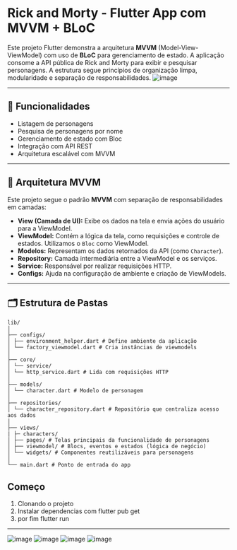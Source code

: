# Rick and Morty - Flutter App com MVVM + BLoC

Este projeto Flutter demonstra a arquitetura **MVVM** (Model-View-ViewModel) com uso de **BLoC** para gerenciamento de estado. A aplicação consome a API pública de Rick and Morty para exibir e pesquisar personagens. A estrutura segue princípios de organização limpa, modularidade e separação de responsabilidades.
![image](https://github.com/user-attachments/assets/7846834d-8bc3-48a1-9d19-859c5efeadfa)

---

## 🚀 Funcionalidades

- Listagem de personagens
- Pesquisa de personagens por nome
- Gerenciamento de estado com Bloc
- Integração com API REST
- Arquitetura escalável com MVVM

---

## 🧱 Arquitetura MVVM

Este projeto segue o padrão **MVVM** com separação de responsabilidades em camadas:

- **View (Camada de UI):** Exibe os dados na tela e envia ações do usuário para a ViewModel.
- **ViewModel:** Contém a lógica da tela, como requisições e controle de estados. Utilizamos o `Bloc` como ViewModel.
- **Modelos:** Representam os dados retornados da API (como `Character`).
- **Repository:** Camada intermediária entre a ViewModel e os serviços.
- **Service:** Responsável por realizar requisições HTTP.
- **Configs:** Ajuda na configuração de ambiente e criação de ViewModels.

---

## 🗂️ Estrutura de Pastas

```
lib/
│
├── configs/
│ ├── environment_helper.dart # Define ambiente da aplicação
│ └── factory_viewmodel.dart # Cria instâncias de viewmodels
│
├── core/
│ └── service/
│ └── http_service.dart # Lida com requisições HTTP
│
├── models/
│ └── character.dart # Modelo de personagem
│
├── repositories/
│ └── character_repository.dart # Repositório que centraliza acesso aos dados
│
├── views/
| ├─ characters/
│ ├── pages/ # Telas principais da funcionalidade de personagens
│ ├── viewmodel/ # Blocs, eventos e estados (lógica de negócio)
│ └── widgets/ # Componentes reutilizáveis para personagens
│
└── main.dart # Ponto de entrada do app
```

## Começo 
1. Clonando o projeto
2. Instalar dependencias com flutter pub get
3. por fim flutter run

---

![image](https://github.com/user-attachments/assets/34f0d191-411c-4257-8fc7-c3f03dc7c6d9)
![image](https://github.com/user-attachments/assets/ebbad322-d622-4296-9db3-6965b0a8c000)
![image](https://github.com/user-attachments/assets/97935b2b-e948-46a8-9ce1-62e9b478a8a8)
![image](https://github.com/user-attachments/assets/17b3e11b-9116-4708-8926-ca56635687d8)




